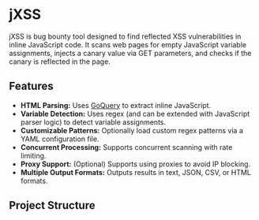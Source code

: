 # jXSS

jXSS is bug bounty tool designed to find reflected XSS vulnerabilities in inline JavaScript code. It scans web pages for empty JavaScript variable assignments, injects a canary value via GET parameters, and checks if the canary is reflected in the page.

## Features

- **HTML Parsing:** Uses [GoQuery](https://github.com/PuerkitoBio/goquery) to extract inline JavaScript.
- **Variable Detection:** Uses regex (and can be extended with JavaScript parser logic) to detect variable assignments.
- **Customizable Patterns:** Optionally load custom regex patterns via a YAML configuration file.
- **Concurrent Processing:** Supports concurrent scanning with rate limiting.
- **Proxy Support:** (Optional) Supports using proxies to avoid IP blocking.
- **Multiple Output Formats:** Outputs results in text, JSON, CSV, or HTML formats.

## Project Structure


